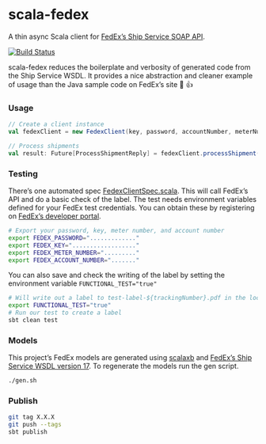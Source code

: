 # scala-fedex
A thin async Scala client for [FedEx’s Ship Service SOAP API](https://www.fedex.com/us/developer/web-services/process.html). 

[![Build Status](https://travis-ci.org/gilt/scala-fedex.svg?branch=master)](https://travis-ci.org/gilt/scala-fedex)

scala-fedex reduces the boilerplate and verbosity of generated code from the Ship Service WSDL. It provides a nice abstraction and cleaner example of usage than the Java sample code on FedEx’s site 🌸 👍

### Usage

```scala
// Create a client instance
val fedexClient = new FedexClient(key, password, accountNumber, meterNumber)

// Process shipments
val result: Future[ProcessShipmentReply] = fedexClient.processShipment(requestedShipment)
```

### Testing
There’s one automated spec [FedexClientSpec.scala](https://github.com/gilt/scala-fedex/blob/master/src/test/scala/com/gilt/fedex/FedexClientSpec.scala). This will call FedEx’s API and do a basic check of the label. The test needs environment variables defined for your FedEx test credentials. You can obtain these by registering on [FedEx’s developer portal](http://www.fedex.com/us/developer/web-services/index.html).
```bash
# Export your password, key, meter number, and account number
export FEDEX_PASSWORD="............."
export FEDEX_KEY=".................."
export FEDEX_METER_NUMBER="........."
export FEDEX_ACCOUNT_NUMBER="......."
```


You can also save and check the writing of the label by setting the environment variable `FUNCTIONAL_TEST="true"`

```bash
# Will write out a label to test-label-${trackingNumber}.pdf in the local directory
export FUNCTIONAL_TEST="true"
# Run our test to create a label
sbt clean test
```

### Models
This project’s FedEx models are generated using [scalaxb](https://github.com/eed3si9n/scalaxb) and [FedEx’s Ship Service WSDL version 17](https://github.com/gilt/scala-fedex/blob/master/ShipService_v17.wsdl). To regenerate the models run the gen script.

```bash
./gen.sh
```

### Publish
```bash
git tag X.X.X
git push --tags
sbt publish
```
